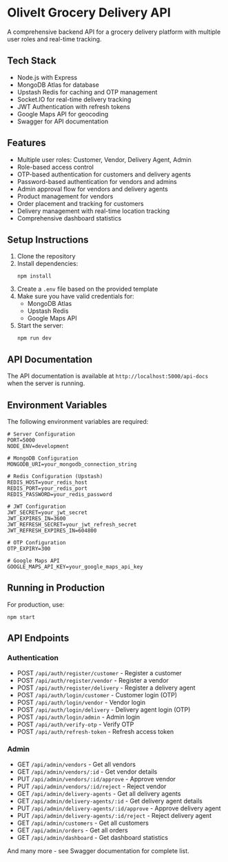 # OliveIt Grocery Delivery API

A comprehensive backend API for a grocery delivery platform with multiple user roles and real-time tracking.

## Tech Stack

- Node.js with Express
- MongoDB Atlas for database
- Upstash Redis for caching and OTP management
- Socket.IO for real-time delivery tracking
- JWT Authentication with refresh tokens
- Google Maps API for geocoding
- Swagger for API documentation

## Features

- Multiple user roles: Customer, Vendor, Delivery Agent, Admin
- Role-based access control
- OTP-based authentication for customers and delivery agents
- Password-based authentication for vendors and admins
- Admin approval flow for vendors and delivery agents
- Product management for vendors
- Order placement and tracking for customers
- Delivery management with real-time location tracking
- Comprehensive dashboard statistics

## Setup Instructions

1. Clone the repository
2. Install dependencies:
   ```
   npm install
   ```
3. Create a `.env` file based on the provided template
4. Make sure you have valid credentials for:
   - MongoDB Atlas
   - Upstash Redis
   - Google Maps API
5. Start the server:
   ```
   npm run dev
   ```

## API Documentation

The API documentation is available at `http://localhost:5000/api-docs` when the server is running.

## Environment Variables

The following environment variables are required:

```
# Server Configuration
PORT=5000
NODE_ENV=development

# MongoDB Configuration
MONGODB_URI=your_mongodb_connection_string

# Redis Configuration (Upstash)
REDIS_HOST=your_redis_host
REDIS_PORT=your_redis_port
REDIS_PASSWORD=your_redis_password

# JWT Configuration
JWT_SECRET=your_jwt_secret
JWT_EXPIRES_IN=3600
JWT_REFRESH_SECRET=your_jwt_refresh_secret
JWT_REFRESH_EXPIRES_IN=604800

# OTP Configuration
OTP_EXPIRY=300

# Google Maps API
GOOGLE_MAPS_API_KEY=your_google_maps_api_key
```

## Running in Production

For production, use:
```
npm start
```

## API Endpoints

### Authentication
- POST `/api/auth/register/customer` - Register a customer
- POST `/api/auth/register/vendor` - Register a vendor
- POST `/api/auth/register/delivery` - Register a delivery agent
- POST `/api/auth/login/customer` - Customer login (OTP)
- POST `/api/auth/login/vendor` - Vendor login
- POST `/api/auth/login/delivery` - Delivery agent login (OTP)
- POST `/api/auth/login/admin` - Admin login
- POST `/api/auth/verify-otp` - Verify OTP
- POST `/api/auth/refresh-token` - Refresh access token

### Admin
- GET `/api/admin/vendors` - Get all vendors
- GET `/api/admin/vendors/:id` - Get vendor details
- PUT `/api/admin/vendors/:id/approve` - Approve vendor
- PUT `/api/admin/vendors/:id/reject` - Reject vendor
- GET `/api/admin/delivery-agents` - Get all delivery agents
- GET `/api/admin/delivery-agents/:id` - Get delivery agent details
- PUT `/api/admin/delivery-agents/:id/approve` - Approve delivery agent
- PUT `/api/admin/delivery-agents/:id/reject` - Reject delivery agent
- GET `/api/admin/customers` - Get all customers
- GET `/api/admin/orders` - Get all orders
- GET `/api/admin/dashboard` - Get dashboard statistics

And many more - see Swagger documentation for complete list. 